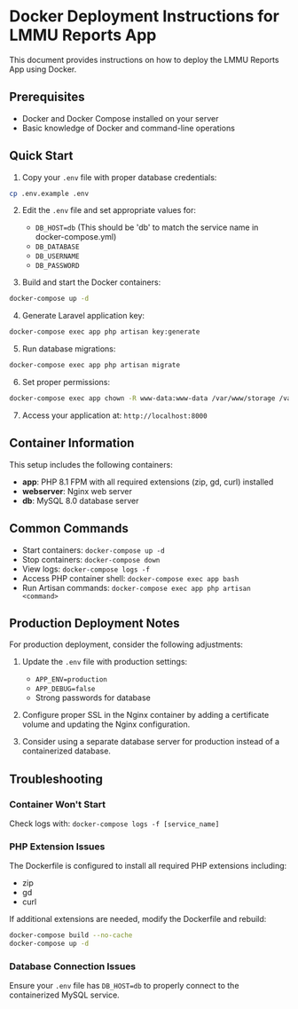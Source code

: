 # Docker Deployment Instructions for LMMU Reports App

This document provides instructions on how to deploy the LMMU Reports App using Docker.

## Prerequisites

- Docker and Docker Compose installed on your server
- Basic knowledge of Docker and command-line operations

## Quick Start

1. Copy your `.env` file with proper database credentials:

```bash
cp .env.example .env
```

2. Edit the `.env` file and set appropriate values for:
   - `DB_HOST=db` (This should be 'db' to match the service name in docker-compose.yml)
   - `DB_DATABASE`
   - `DB_USERNAME`
   - `DB_PASSWORD`

3. Build and start the Docker containers:

```bash
docker-compose up -d
```

4. Generate Laravel application key:

```bash
docker-compose exec app php artisan key:generate
```

5. Run database migrations:

```bash
docker-compose exec app php artisan migrate
```

6. Set proper permissions:

```bash
docker-compose exec app chown -R www-data:www-data /var/www/storage /var/www/bootstrap/cache
```

7. Access your application at: `http://localhost:8000`

## Container Information

This setup includes the following containers:

- **app**: PHP 8.1 FPM with all required extensions (zip, gd, curl) installed
- **webserver**: Nginx web server
- **db**: MySQL 8.0 database server

## Common Commands

- Start containers: `docker-compose up -d`
- Stop containers: `docker-compose down`
- View logs: `docker-compose logs -f`
- Access PHP container shell: `docker-compose exec app bash`
- Run Artisan commands: `docker-compose exec app php artisan <command>`

## Production Deployment Notes

For production deployment, consider the following adjustments:

1. Update the `.env` file with production settings:
   - `APP_ENV=production`
   - `APP_DEBUG=false`
   - Strong passwords for database

2. Configure proper SSL in the Nginx container by adding a certificate volume and updating the Nginx configuration.

3. Consider using a separate database server for production instead of a containerized database.

## Troubleshooting

### Container Won't Start

Check logs with: `docker-compose logs -f [service_name]`

### PHP Extension Issues

The Dockerfile is configured to install all required PHP extensions including:
- zip
- gd
- curl

If additional extensions are needed, modify the Dockerfile and rebuild:

```bash
docker-compose build --no-cache
docker-compose up -d
```

### Database Connection Issues

Ensure your `.env` file has `DB_HOST=db` to properly connect to the containerized MySQL service.
